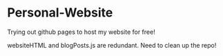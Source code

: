 # Personal-Website
Trying out github pages to host my website for free!

websiteHTML and blogPosts.js are redundant. Need to clean up the repo!
